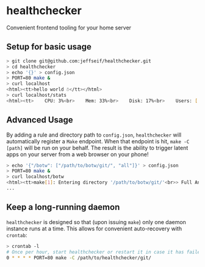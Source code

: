 # healthchecker

Convenient frontend tooling for your home server

## Setup for basic usage

```bash
> git clone git@github.com:jeffseif/healthchecker.git
> cd healthchecker
> echo '{}' > config.json
> PORT=80 make &
> curl localhost
<html><tt>hello world ☃</tt></html>
> curl localhost/stats
<html><tt>    CPU: 3%<br>    Mem: 33%<br>    Disk: 17%<br>    Users: ['jeffseif']<br>    </tt></html>
```

## Advanced Usage

By adding a rule and directory path to `config.json`, `healthchecker` will automatically register a `Make` endpoint. When that endpoint is hit, `make -C [path]` will be run on your behalf.  The result is the ability to trigger latent apps on your server from a web browser on your phone!

```bash
> echo '{"/botw": ["/path/to/botw/git/", "all"]}' > config.json
> PORT=80 make &
> curl localhost/botw
<html><tt>make[1]: Entering directory '/path/to/botw/git/'<br>> Full Ancient armor<br>90: Ancient Gear<br>65: Ancient Spring<br>50: Ancient Shaft
...
```

## Keep a long-running daemon

`healthchecker` is designed so that (upon issuing `make`) only one daemon instance runs at a time.  This allows for convenient auto-recovery with `crontab`:

```bash
> crontab -l
# Once per hour, start healthchecker or restart it in case it has failed
0 * * * * PORT=80 make -C /path/to/healthchecker/git/
```
